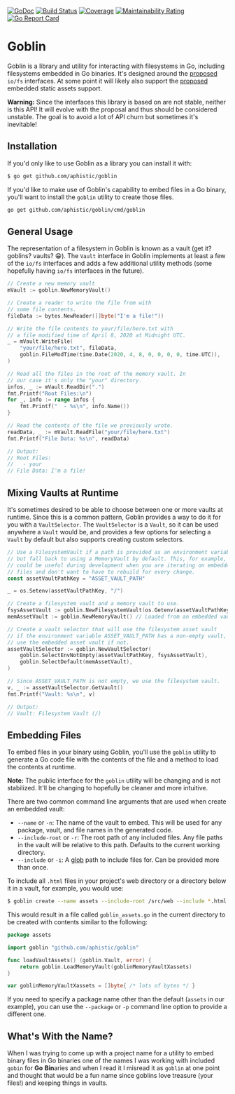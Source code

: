[![GoDoc](https://godoc.org/github.com/aphistic/goblin?status.svg)](https://godoc.org/github.com/aphistic/goblin)
[![Build Status](https://travis-ci.org/aphistic/gomol.svg?branch=master)](https://travis-ci.org/aphistic/gomol)
[![Coverage](https://sonarcloud.io/api/project_badges/measure?project=aphistic_goblin&metric=coverage)](https://sonarcloud.io/dashboard?id=aphistic_goblin)
[![Maintainability Rating](https://sonarcloud.io/api/project_badges/measure?project=aphistic_goblin&metric=sqale_rating)](https://sonarcloud.io/dashboard?id=aphistic_goblin)
[![Go Report Card](https://goreportcard.com/badge/github.com/aphistic/goblin)](https://goreportcard.com/report/github.com/aphistic/goblin)

Goblin
======

Goblin is a library and utility for interacting with filesystems in Go, including filesystems
embedded in Go binaries. It's designed around the
[proposed](https://go.googlesource.com/proposal/+/master/design/draft-iofs.md) `io/fs`
interfaces. At some point it will likely also support the
[proposed](https://go.googlesource.com/proposal/+/master/design/draft-embed.md) embedded static
assets support.

**Warning:** Since the interfaces this library is based on are not stable, neither is this API!
It will evolve with the proposal and thus should be considered unstable. The goal is to avoid a
lot of API churn but sometimes it's inevitable!

## Installation

If you'd only like to use Goblin as a library you can install it with:

```bash
$ go get github.com/aphistic/goblin
```

If you'd like to make use of Goblin's capability to embed files in a Go binary, you'll want to
install the `goblin` utility to create those files.

```bash
go get github.com/aphistic/goblin/cmd/goblin
```

## General Usage

The representation of a filesystem in Goblin is known as a vault (get it? goblins? vaults? 😁).
The `Vault` interface in Goblin implements at least a few of the `io/fs` interfaces and adds a
few additional utility methods (some hopefully having `io/fs` interfaces in the future).

```go
// Create a new memory vault
mVault := goblin.NewMemoryVault()

// Create a reader to write the file from with
// some file contents.
fileData := bytes.NewReader([]byte("I'm a file!"))

// Write the file contents to your/file/here.txt with
// a file modified time of April 8, 2020 at Midnight UTC.
_ = mVault.WriteFile(
    "your/file/here.txt", fileData,
    goblin.FileModTime(time.Date(2020, 4, 8, 0, 0, 0, 0, time.UTC)),
)

// Read all the files in the root of the memory vault. In
// our case it's only the "your" directory.
infos, _ := mVault.ReadDir(".")
fmt.Printf("Root Files:\n")
for _, info := range infos {
    fmt.Printf("  - %s\n", info.Name())
}

// Read the contents of the file we previously wrote.
readData, _ := mVault.ReadFile("your/file/here.txt")
fmt.Printf("File Data: %s\n", readData)

// Output:
// Root Files:
//   - your
// File Data: I'm a file!
```

## Mixing Vaults at Runtime

It's sometimes desired to be able to choose between one or more vaults at runtime. Since this
is a common pattern, Goblin provides a way to do it for you with a `VaultSelector`. The
`VaultSelector` is a `Vault`, so it can be used anywhere a `Vault` would be, and provides a few
options for selecting a `Vault` by default but also supports creating custom selectors.

```go
// Use a FilesystemVault if a path is provided as an environment variable,
// but fall back to using a MemoryVault by default. This, for example,
// could be useful during development when you are iterating on embedded
// files and don't want to have to rebuild for every change.
const assetVaultPathKey = "ASSET_VAULT_PATH"

_ = os.Setenv(assetVaultPathKey, "/")

// Create a filesystem vault and a memory vault to use.
fsysAssetVault := goblin.NewFilesystemVault(os.Getenv(assetVaultPathKey))
memAssetVault := goblin.NewMemoryVault() // Loaded from an embedded vault

// Create a vault selector that will use the filesystem asset vault
// if the environment variable ASSET_VAULT_PATH has a non-empty vault,
// use the embedded asset vault if not.
assetVaultSelector := goblin.NewVaultSelector(
    goblin.SelectEnvNotEmpty(assetVaultPathKey, fsysAssetVault),
    goblin.SelectDefault(memAssetVault),
)

// Since ASSET_VAULT_PATH is not empty, we use the filesystem vault.
v, _ := assetVaultSelector.GetVault()
fmt.Printf("Vault: %s\n", v)

// Output:
// Vault: Filesystem Vault (/)
```

## Embedding Files

To embed files in your binary using Goblin, you'll use the `goblin` utility to generate a Go
code file with the contents of the file and a method to load the contents at runtime.

**Note:** The public interface for the `goblin` utility will be changing and is not stabilized.
It'll be changing to hopefully be cleaner and more intuitive.

There are two common command line arguments that are used when create an embedded vault:

* `--name` or `-n`: The name of the vault to embed. This will be used for any package, vault,
  and file names in the generated code.
* `--include-root` or `-r`: The root path of any included files. Any file paths in the vault
  will be relative to this path. Defaults to the current working directory.
* `--include` or `-i`: A [glob](https://golang.org/pkg/path/filepath/#Match) path to include
  files for. Can be provided more than once.

To include all `.html` files in your project's web directory or a directory below it in a
vault, for example, you would use:

```bash
$ goblin create --name assets --include-root /src/web --include *.html --include **/*.html 
```

This would result in a file called `goblin_assets.go` in the current directory to be created
with contents similar to the following:

```go
package assets

import goblin "github.com/aphistic/goblin"

func loadVaultAssets() (goblin.Vault, error) {
	return goblin.LoadMemoryVault(goblinMemoryVaultXassets)
}

var goblinMemoryVaultXassets = []byte{ /* lots of bytes */ }
```

If you need to specify a package name other than the default (`assets` in our example), you can
use the `--package` or `-p` command line option to provide a different one.

## What's With the Name?

When I was trying to come up with a project name for a utility to embed binary files in Go
binaries one of the names I was working with included `gobin` for **Go** **Bin**aries and when
I read it I misread it as `goblin` at one point and thought that would be a fun name since
goblins love treasure (your files!) and keeping things in vaults.
